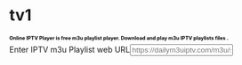 # tv1<!DOCTYPE html><html lang="en">
<!-- Mirrored from onlineiptvplayer.com/ by HTTrack Website Copier/3.x [XR&CO'2014], Wed, 30 Dec 2020 12:34:55 GMT -->
<!-- Added by HTTrack --><meta http-equiv="content-type" content="text/html;charset=UTF-8" /><!-- /Added by HTTrack -->
<head><meta charset="utf-8"> <title>Free online IPTV Player. Download and play IPTV m3u playlists files. </title> <meta content="IE=edge"http-equiv="X-UA-Compatible"><meta content="text/html; charset=utf-8"http-equiv="Content-Type"><meta content="en-us"http-equiv="Content-Language"><meta content="width=device-width,initial-scale=1,shrink-to-fit=no"name="viewport"><meta content="Download free m3u files. Play M3U Playlist files online.Browser based online IPTV streaming player. Compatible with all browsers. Premium free IPTV Player."name="description"><meta content="max-snippet:-1, max-image-preview:large, max-video-preview:-1"name="robots"><link href="index.html"rel="canonical"><meta content="Free Online IPTV Player"name="author"><meta content="en_US"property="og:locale"><meta content="website"property="og:type"><meta content="Free online IPTV Player. Play M3U Playlist Streaming Files Online"property="og:title"><meta content="Download free m3u files. Play M3U Playlist files online.Browser based online IPTV streaming player. Compatible with all browsers. Premium free IPTV Player."property="og:description"><meta content="https://onlineiptvplayer.com/"property="og:url"><meta content="Free Online IPTV Player"property="og:site_name"><meta content="summary_large_image"name="twitter:card"><meta content="Download free m3u files. Play M3U Playlist files online.Browser based online IPTV streaming player. Compatible with all browsers. Premium free IPTV Player."name="twitter:description"><meta content="Free online IPTV Player. Play M3U Playlist Streaming Files Online"name="twitter:title"><link href="img/favicon.png"rel="icon"type="image/png"><link href="vendor/bootstrap/css/bootstrap.min.css"rel="stylesheet"><link href="vendor/fontawesome-free/css/all.min.css"rel="stylesheet"type="text/css"><link href="css/osahan.css"rel="stylesheet"><link href="vendor/owl-carousel/owl.carousel.css"rel="stylesheet"><link href="vendor/owl-carousel/owl.theme.css"rel="stylesheet"><script>!function(e,t,a,n,g){e[n]=e[n]||[],e[n].push({"gtm.start":
},callBackForSmaato);
</script><h1 style="font-size:9px;color:#000">Online IPTV Player is free m3u playlist player. Download and play m3u IPTV playlists files .</h1></div><div class="login-main-left"><form action="http://onlineiptvplayer.com/watch.php"enctype="multipart/form-data"method="post"><div class="form-group"><label>Enter IPTV m3u Playlist web URL</label><input id="iptv"name="iptv"class="form-control"placeholder="https://dailym3uiptv.com/m3u/sport-playlist-1.m3u">
